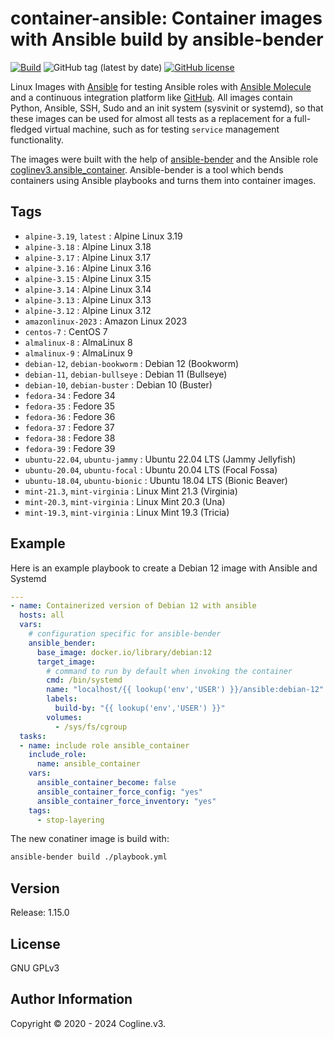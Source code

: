 # container-ansible: Container images with Ansible build by ansible-bender

[![Build](https://github.com/coglinev3/container-ansible/actions/workflows/build.yml/badge.svg)](https://github.com/coglinev3/container-ansible/actions/workflows/build.yml) ![GitHub tag (latest by date)](https://img.shields.io/github/v/tag/coglinev3/container-ansible) [![GitHub license](https://img.shields.io/github/license/coglinev3/container-ansible)](https://github.com/coglinev3/container-python/blob/master/LICENSE)

Linux Images with [Ansible](https://docs.ansible.com/ansible/latest/index.html
"Ansible Documentation") for testing Ansible roles with [Ansible
Molecule](https://molecule.readthedocs.io/en/latest/ "Ansible Molecule
Documentation") and a continuous integration platform like
[GitHub](https://docs.github.com/ "GitHub-Dokumentation"). All images
contain Python, Ansible, SSH, Sudo and an init system (sysvinit or systemd), so
that these images can be used for almost all tests as a replacement for a
full-fledged virtual machine, such as for testing `service` management
functionality.

The images were built with the help of
[ansible-bender](https://ansible-community.github.io/ansible-bender/build/html/index.html
"ansible-bender documentation") and the Ansible role
[coglinev3.ansible_container](https://galaxy.ansible.com/coglinev3/ansible_container
"coglinev3.ansible_container"). Ansible-bender is a tool which bends containers
using Ansible playbooks and turns them into container images.

## Tags

  - `alpine-3.19`, `latest` : Alpine Linux 3.19
  - `alpine-3.18` : Alpine Linux 3.18
  - `alpine-3.17` : Alpine Linux 3.17
  - `alpine-3.16` : Alpine Linux 3.16
  - `alpine-3.15` : Alpine Linux 3.15
  - `alpine-3.14` : Alpine Linux 3.14
  - `alpine-3.13` : Alpine Linux 3.13
  - `alpine-3.12` : Alpine Linux 3.12
  - `amazonlinux-2023` : Amazon Linux 2023
  - `centos-7` : CentOS 7
  - `almalinux-8` : AlmaLinux 8
  - `almalinux-9` : AlmaLinux 9
  - `debian-12`, `debian-bookworm` : Debian 12 (Bookworm)
  - `debian-11`, `debian-bullseye` : Debian 11 (Bullseye)
  - `debian-10`, `debian-buster` : Debian 10 (Buster)
  - `fedora-34` : Fedore 34
  - `fedora-35` : Fedore 35
  - `fedora-36` : Fedore 36
  - `fedora-37` : Fedore 37
  - `fedora-38` : Fedore 38
  - `fedora-39` : Fedore 39
  - `ubuntu-22.04`, `ubuntu-jammy` : Ubuntu 22.04 LTS (Jammy Jellyfish)
  - `ubuntu-20.04`, `ubuntu-focal` : Ubuntu 20.04 LTS (Focal Fossa)
  - `ubuntu-18.04`, `ubuntu-bionic` : Ubuntu 18.04 LTS (Bionic Beaver)
  - `mint-21.3`, `mint-virginia` : Linux Mint 21.3 (Virginia)
  - `mint-20.3`, `mint-virginia` : Linux Mint 20.3 (Una)
  - `mint-19.3`, `mint-virginia` : Linux Mint 19.3 (Tricia)

## Example


Here is an example playbook to create a Debian 12 image with Ansible and Systemd

```yml
---
- name: Containerized version of Debian 12 with ansible
  hosts: all
  vars:
    # configuration specific for ansible-bender
    ansible_bender:
      base_image: docker.io/library/debian:12
      target_image:
        # command to run by default when invoking the container
        cmd: /bin/systemd
        name: "localhost/{{ lookup('env','USER') }}/ansible:debian-12"
        labels:
          build-by: "{{ lookup('env','USER') }}"
        volumes:
          - /sys/fs/cgroup
  tasks:
  - name: include role ansible_container
    include_role:
      name: ansible_container
    vars:
      ansible_container_become: false
      ansible_container_force_config: "yes"
      ansible_container_force_inventory: "yes"
    tags:
      - stop-layering
```

The new conatiner image is build with:

```sh
ansible-bender build ./playbook.yml
```

## Version

Release: 1.15.0

## License

GNU GPLv3

## Author Information

Copyright &copy; 2020 - 2024 Cogline.v3.
